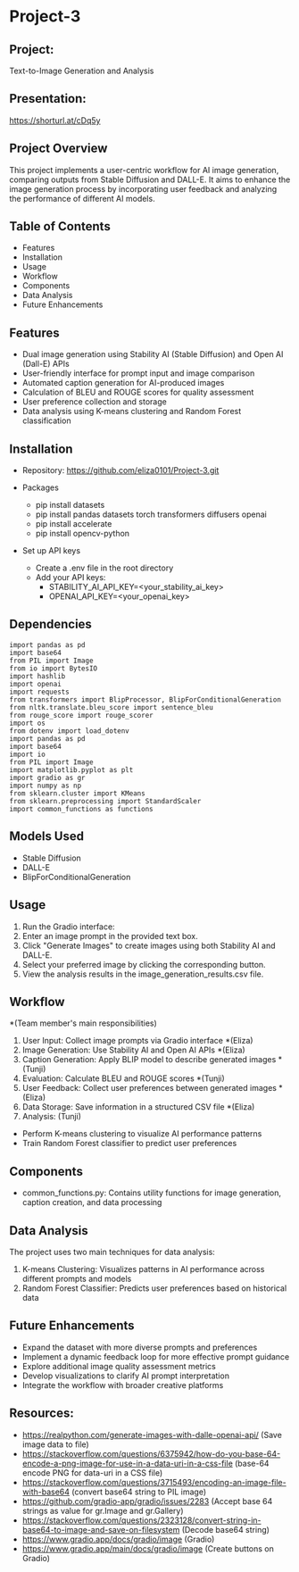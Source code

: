 # Project-3 

## Project: 
Text-to-Image Generation and Analysis

## Presentation: 
https://shorturl.at/cDq5y  

## Project Overview
This project implements a user-centric workflow for AI image generation, comparing outputs from Stable Diffusion and DALL-E. It aims to enhance the image generation process by incorporating user feedback and analyzing the performance of different AI models.

## Table of Contents
* Features
* Installation
* Usage
* Workflow
* Components
* Data Analysis
* Future Enhancements

## Features
* Dual image generation using Stability AI (Stable Diffusion) and Open AI (Dall-E) APIs
* User-friendly interface for prompt input and image comparison
* Automated caption generation for AI-produced images
* Calculation of BLEU and ROUGE scores for quality assessment
* User preference collection and storage
* Data analysis using K-means clustering and Random Forest classification

## Installation

* Repository:
https://github.com/eliza0101/Project-3.git 

* Packages
    - pip install datasets
    - pip install pandas datasets torch transformers diffusers openai
    - pip install accelerate
    - pip install opencv-python

* Set up API keys
  - Create a .env file in the root directory
  - Add your API keys:
    - STABILITY_AI_API_KEY=<your_stability_ai_key>
    - OPENAI_API_KEY=<your_openai_key>

## Dependencies 
```
import pandas as pd
import base64
from PIL import Image
from io import BytesIO
import hashlib
import openai
import requests
from transformers import BlipProcessor, BlipForConditionalGeneration
from nltk.translate.bleu_score import sentence_bleu
from rouge_score import rouge_scorer
import os
from dotenv import load_dotenv
import pandas as pd
import base64
import io
from PIL import Image
import matplotlib.pyplot as plt
import gradio as gr
import numpy as np
from sklearn.cluster import KMeans
from sklearn.preprocessing import StandardScaler
import common_functions as functions
```

## Models Used
* Stable Diffusion
* DALL-E
* BlipForConditionalGeneration

## Usage
1. Run the Gradio interface:
2. Enter an image prompt in the provided text box.
3. Click "Generate Images" to create images using both Stability AI and DALL-E.
4. Select your preferred image by clicking the corresponding button.
5. View the analysis results in the image_generation_results.csv file.

## Workflow
*(Team member's main responsibilities)
1. User Input: Collect image prompts via Gradio interface *(Eliza)
2. Image Generation: Use Stability AI and Open AI APIs *(Eliza)
3. Caption Generation: Apply BLIP model to describe generated images *(Tunji)
4. Evaluation: Calculate BLEU and ROUGE scores *(Tunji)
5. User Feedback: Collect user preferences between generated images *(Eliza)
6. Data Storage: Save information in a structured CSV file *(Eliza)
7. Analysis: (Tunji)
* Perform K-means clustering to visualize AI performance patterns
* Train Random Forest classifier to predict user preferences

## Components
* common_functions.py: Contains utility functions for image generation, caption creation, and data processing

## Data Analysis
The project uses two main techniques for data analysis:
1. K-means Clustering: Visualizes patterns in AI performance across different prompts and models
2. Random Forest Classifier: Predicts user preferences based on historical data

## Future Enhancements
* Expand the dataset with more diverse prompts and preferences
* Implement a dynamic feedback loop for more effective prompt guidance
* Explore additional image quality assessment metrics
* Develop visualizations to clarify AI prompt interpretation
* Integrate the workflow with broader creative platforms

## Resources: 
- https://realpython.com/generate-images-with-dalle-openai-api/ (Save image data to file)
- https://stackoverflow.com/questions/6375942/how-do-you-base-64-encode-a-png-image-for-use-in-a-data-uri-in-a-css-file (base-64 encode PNG for data-uri in a CSS file)
- https://stackoverflow.com/questions/3715493/encoding-an-image-file-with-base64  (convert base64 string to PIL image)
- https://github.com/gradio-app/gradio/issues/2283 (Accept base 64 strings as value for 
gr.Image and gr.Gallery)
- https://stackoverflow.com/questions/2323128/convert-string-in-base64-to-image-and-save-on-filesystem (Decode base64 string)
- https://www.gradio.app/docs/gradio/image (Gradio)
- https://www.gradio.app/main/docs/gradio/image (Create buttons on Gradio)
